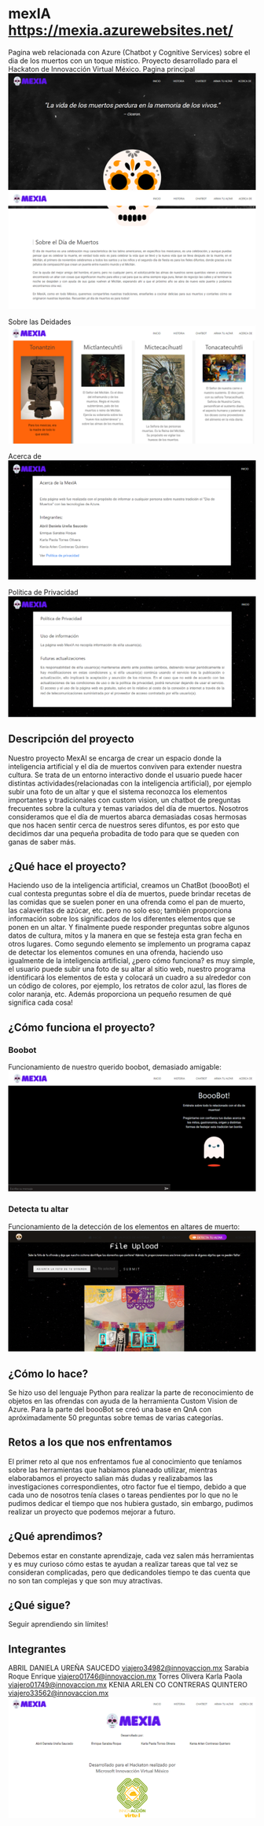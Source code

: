 # mexIA https://mexia.azurewebsites.net/
Pagina web relacionada con Azure (Chatbot y Cognitive Services) sobre el dia de los muertos con un toque mistico.
Proyecto desarrollado para el Hackaton de Innovacción Virtual México. 
Pagina principal
![imagen1](./Hackaton/Imagenes/Captura.PNG)
![imagen2](./Hackaton/Imagenes/captura2.PNG)

Sobre las Deidades
![imagen3](./Hackaton/Imagenes/Captura3.PNG)

Acerca de 
![imagen4](./Hackaton/Imagenes/Captura6.PNG)

Política de Privacidad
![imagen5](./Hackaton/Imagenes/Captura7.PNG)

## Descripción del proyecto

Nuestro proyecto MexAI se encarga de crear un espacio donde la inteligencia artificial y el día de muertos conviven para extender nuestra cultura. Se trata de un entorno interactivo donde el usuario puede hacer distintas actividades(relacionadas con la inteligencia artificial), por ejemplo subir una foto de un altar y que el sistema reconozca los elementos importantes y tradicionales con custom vision, un chatbot de preguntas frecuentes sobre la cultura y temas variados del día de muertos. Nosotros consideramos que el día de muertos abarca demasiadas cosas hermosas que nos hacen sentir cerca de nuestros seres difuntos, es por esto que decidimos dar una pequeña probadita de todo para que se queden con ganas de saber más.

## ¿Qué hace el proyecto?

Haciendo uso de la inteligencia artificial, creamos un ChatBot (boooBot) el cual contesta preguntas sobre el día de muertos, puede brindar recetas de las comidas que se suelen poner en una ofrenda como el pan de muerto, las calaveritas de azúcar, etc. pero no solo eso; también proporciona información sobre los significados de los diferentes elementos que se ponen en un altar. Y finalmente puede responder preguntas sobre algunos datos de cultura, mitos y la manera en que se festeja esta gran fecha en otros lugares. Como segundo elemento se implemento un programa capaz de detectar los elementos comunes en una ofrenda, haciendo uso igualmente de la inteligencia artificial, ¿pero cómo funciona? es muy simple, el usuario puede subir una foto de su altar al sitio web, nuestro programa identificará los elementos de esta y colocará un cuadro a su alrededor con un código de colores, por ejemplo, los retratos de color azul, las flores de color naranja, etc. Además proporciona un pequeño resumen de qué significa cada cosa!

## ¿Cómo funciona el proyecto?
### Boobot
Funcionamiento de nuestro querido boobot, demasiado amigable:
![imagen6](./Hackaton/Imagenes/Captura4.PNG)

### Detecta tu altar
Funcionamiento de la detección de los elementos en altares de muerto:
![imagen7](./Hackaton/Imagenes/Captura8.png)


## ¿Cómo lo hace?
Se hizo uso del lenguaje Python para realizar la parte de reconocimiento de objetos en las ofrendas con ayuda de la herramienta Custom Vision de Azure. Para la parte del boooBot se creó una base en QnA con apróximadamente 50 preguntas sobre temas de varias categorías.

## Retos a los que nos enfrentamos
El primer reto al que nos enfrentamos fue al conocimiento que teníamos sobre las herramientas que habíamos planeado utilizar, mientras elaborabamos el proyecto salian más dudas y realizabamos las investigaciones correspondientes, otro factor fue el tiempo, debido a que cada uno de nosotros tenía clases o tareas pendientes por lo que no le pudimos dedicar el tiempo que nos hubiera gustado, sin embargo, pudimos realizar un proyecto que podemos mejorar a futuro.

## ¿Qué aprendimos?
Debemos estar en constante aprendizaje, cada vez salen más herramientas y es muy curioso cómo estas te ayudan a realizar tareas que tal vez se consideran complicadas, pero que dedicandoles tiempo te das cuenta que no son tan complejas y que son muy atractivas.

## ¿Qué sigue?
Seguir aprendiendo sin límites!

## Integrantes
ABRIL DANIELA UREÑA SAUCEDO viajero34982@innovaccion.mx
Sarabia Roque Enrique viajero01746@innovaccion.mx 
Torres Olivera Karla Paola viajero01749@innovaccion.mx 
KENIA ARLEN CO CONTRERAS QUINTERO viajero33562@innovaccion.mx
![imagen8](./Hackaton/Imagenes/Captura5.PNG)

